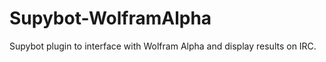 Supybot-WolframAlpha
====================

Supybot plugin to interface with Wolfram Alpha and display results on IRC. 